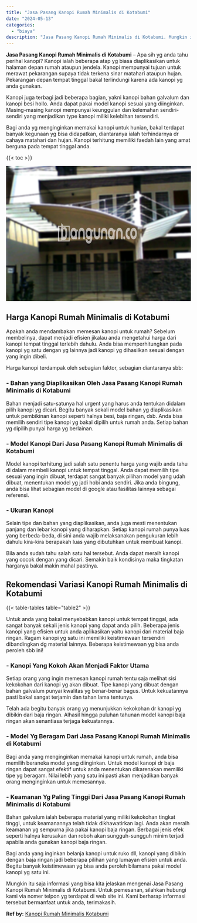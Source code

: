 ```yaml
---
title: "Jasa Pasang Kanopi Rumah Minimalis di Kotabumi"
date: "2024-05-13"
categories: 
  - "biaya"
description: "Jasa Pasang Kanopi Rumah Minimalis di Kotabumi. Mungkin itu saja informasi yang bisa kita jelaskan mengenai Jasa Pasang Kanopi Rumah Minimalis di Kotabumi. U..."
---
```


**Jasa Pasang Kanopi Rumah Minimalis di Kotabumi** – Apa sih yg anda tahu perihal kanopi? Kanopi ialah beberapa atap yg biasa diaplikasikan untuk halaman depan rumah ataupun jendela. Kanopi mempunyai tujuan untuk merawat pekarangan supaya tidak terkena sinar matahari ataupun hujan. Pekarangan depan tempat tinggal bakal terlindungi karena ada kanopi yg anda gunakan.

Kanopi juga terbagi jadi beberapa bagian, yakni kanopi bahan galvalum dan kanopi besi hollo. Anda dapat pakai model kanopi sesuai yang diinginkan. Masing-masing kanopi mempunyai keunggulan dan kelemahan sendiri-sendiri yang menjadikan type kanopi miliki kelebihan tersendiri.

Bagi anda yg menginginkan memakai kanopi untuk hunian, bakal terdapat banyak kegunaan yg bisa didapatkan, diantaranya ialah terhindarnya dr cahaya matahari dan hujan. Kanopi terhitung memiliki faedah lain yang amat berguna pada tempat tinggal anda.

{{< toc >}}

![Jasa Pasang Kanopi Rumah Minimalis di Kotabumi](/images/harga-kanopi-minimalis-03.png)

## Harga Kanopi Rumah Minimalis di Kotabumi

Apakah anda mendambakan memesan kanopi untuk rumah? Sebelum membelinya, dapat menjadi efisien jikalau anda mengetahui harga dari kanopi tempat tinggal terlebih dahulu. Anda bisa memperhitungkan pada kanopi yg satu dengan yg lainnya jadi kanopi yg dihasilkan sesuai dengan yang ingin dibeli.

Harga kanopi terdampak oleh sebagian faktor, sebagian diantaranya sbb:

### \- Bahan yang Diaplikasikan Oleh Jasa Pasang Kanopi Rumah Minimalis di Kotabumi

Bahan menjadi satu-satunya hal urgent yang harus anda tentukan didalam pilih kanopi yg dicari. Begitu banyak sekali model bahan yg diaplikasikan untuk pembikinan kanopi seperti halnya besi, baja ringan, dsb. Anda bisa memilih sendiri tipe kanopi yg bakal dipilih untuk rumah anda. Setiap bahan yg dipilih punyai harga yg berlainan.

### \- Model Kanopi Dari Jasa Pasang Kanopi Rumah Minimalis di Kotabumi

Model kanopi terhitung jadi salah satu penentu harga yang wajib anda tahu di dalam membeli kanopi untuk tempat tinggal. Anda dapat memilih tipe sesuai yang ingin dibuat, terdapat sangat banyak pilihan model yang udah dibuat, menentukan model yg jadi hobi anda sendiri. Jika anda bingung, anda bisa lihat sebagian model di google atau fasilitas lainnya sebagai referensi.

### \- Ukuran Kanopi

Selain tipe dan bahan yang diaplikasikan, anda juga mesti menentukan panjang dan lebar kanopi yang diharapkan. Setiap kanopi rumah punya luas yang berbeda-beda, di sini anda wajib melaksanakan pengukuran lebih dahulu kira-kira berapakah luas yang dibutuhkan untuk membuat kanopi.

Bila anda sudah tahu salah satu hal tersebut. Anda dapat meraih kanopi yang cocok dengan yang dicari. Semakin baik kondisinya maka tingkatan harganya bakal makin mahal pastinya.

## Rekomendasi Variasi Kanopi Rumah Minimalis di Kotabumi

{{< table-tables table="table2" >}}

Untuk anda yang bakal menyebabkan kanopi untuk tempat tinggal, ada sangat banyak sekali jenis kanopi yang dapat anda pilih. Beberapa jenis kanopi yang efisien untuk anda aplikasikan yaitu kanopi dari material baja ringan. Ragam kanopi yg satu ini memiliki keistimewaan tersendiri dibandingkan dg material lainnya. Beberapa keistimewaan yg bisa anda peroleh sbb ini!

### \- Kanopi Yang Kokoh Akan Menjadi Faktor Utama

Setiap orang yang ingin memesan kanopi rumah tentu saja melihat sisi kekokohan dari kanopi yg akan dibuat. Tipe kanopi yang dibuat dengan bahan galvalum punyai kwalitas yg benar-benar bagus. Untuk kekuatannya pasti bakal sangat terjamin dan tahan lama tentunya.

Telah ada begitu banyak orang yg menunjukkan kekokohan dr kanopi yg dibikin dari baja ringan. Alhasil hingga puluhan tahunan model kanopi baja ringan akan senantiasa terjaga kekuatannya.

### \- Model Yg Beragam Dari Jasa Pasang Kanopi Rumah Minimalis di Kotabumi

Bagi anda yang menginginkan memakai kanopi untuk rumah, anda bisa memilih beraneka model yang diinginkan. Untuk model kanopi dr baja ringan dapat sangat efektif untuk anda menentukan dikarenakan memiliki tipe yg beragam. Nilai lebih yang satu ini pasti akan menjadikan banyak orang menginginkan untuk memesannya.

### \- Keamanan Yg Paling Tinggi Dari Jasa Pasang Kanopi Rumah Minimalis di Kotabumi

Bahan galvalum ialah beberapa material yang miliki kekokohan tingkat tinggi, untuk keamanannya telah tidak dikhawatirkan lagi. Anda akan meraih keamanan yg sempurna jika pakai kanopi baja ringan. Berbagai jenis efek seperti halnya kerusakan dan roboh akan sungguh-sungguh minim terjadi apabila anda gunakan kanopi baja ringan.

Bagi anda yang inginkan belanja kanopi untuk ruko dll, kanopi yang dibikin dengan baja ringan jadi beberapa pilihan yang lumayan efisien untuk anda. Begitu banyak keistimewaan yg bisa anda peroleh bilamana pakai model kanopi yg satu ini.

Mungkin itu saja informasi yang bisa kita jelaskan mengenai Jasa Pasang Kanopi Rumah Minimalis di Kotabumi. Untuk pemesanan, silahkan hubungi kami via nomer telpon yg terdapat di web site ini. Kami berharap informasi tersebut bermanfaat untuk anda, terimakasih.

**Ref by:**  [Kanopi Rumah Minimalis Kotabumi](https://id.wikipedia.org/wiki/Kanopi)
